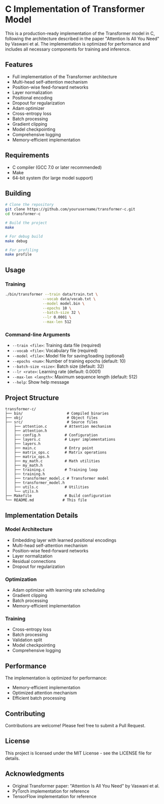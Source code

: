 # C Implementation of Transformer Model

This is a production-ready implementation of the Transformer model in C, following the architecture described in the paper "Attention Is All You Need" by Vaswani et al. The implementation is optimized for performance and includes all necessary components for training and inference.

## Features

- Full implementation of the Transformer architecture
- Multi-head self-attention mechanism
- Position-wise feed-forward networks
- Layer normalization
- Positional encoding
- Dropout for regularization
- Adam optimizer
- Cross-entropy loss
- Batch processing
- Gradient clipping
- Model checkpointing
- Comprehensive logging
- Memory-efficient implementation

## Requirements

- C compiler (GCC 7.0 or later recommended)
- Make
- 64-bit system (for large model support)

## Building

```bash
# Clone the repository
git clone https://github.com/yourusername/transformer-c.git
cd transformer-c

# Build the project
make

# For debug build
make debug

# For profiling
make profile
```

## Usage

### Training

```bash
./bin/transformer --train data/train.txt \
                 --vocab data/vocab.txt \
                 --model model.bin \
                 --epochs 10 \
                 --batch-size 32 \
                 --lr 0.0001 \
                 --max-len 512
```

### Command-line Arguments

- `--train <file>`: Training data file (required)
- `--vocab <file>`: Vocabulary file (required)
- `--model <file>`: Model file for saving/loading (optional)
- `--epochs <num>`: Number of training epochs (default: 10)
- `--batch-size <size>`: Batch size (default: 32)
- `--lr <rate>`: Learning rate (default: 0.0001)
- `--max-len <length>`: Maximum sequence length (default: 512)
- `--help`: Show help message

## Project Structure

```
transformer-c/
├── bin/                    # Compiled binaries
├── obj/                    # Object files
├── src/                    # Source files
│   ├── attention.c        # Attention mechanism
│   ├── attention.h
│   ├── config.h           # Configuration
│   ├── layers.c           # Layer implementations
│   ├── layers.h
│   ├── main.c             # Entry point
│   ├── matrix_ops.c       # Matrix operations
│   ├── matrix_ops.h
│   ├── my_math.c          # Math utilities
│   ├── my_math.h
│   ├── training.c         # Training loop
│   ├── training.h
│   ├── transformer_model.c # Transformer model
│   ├── transformer_model.h
│   ├── utils.c            # Utilities
│   └── utils.h
├── Makefile               # Build configuration
└── README.md             # This file
```

## Implementation Details

### Model Architecture

- Embedding layer with learned positional encodings
- Multi-head self-attention mechanism
- Position-wise feed-forward networks
- Layer normalization
- Residual connections
- Dropout for regularization

### Optimization

- Adam optimizer with learning rate scheduling
- Gradient clipping
- Batch processing
- Memory-efficient implementation

### Training

- Cross-entropy loss
- Batch processing
- Validation split
- Model checkpointing
- Comprehensive logging

## Performance

The implementation is optimized for performance:

- Memory-efficient implementation
- Optimized attention mechanism
- Efficient batch processing

## Contributing

Contributions are welcome! Please feel free to submit a Pull Request.

## License

This project is licensed under the MIT License - see the LICENSE file for details.

## Acknowledgments

- Original Transformer paper: "Attention Is All You Need" by Vaswani et al.
- PyTorch implementation for reference
- TensorFlow implementation for reference 
